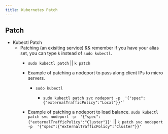 ```yaml
---
title: Kubernetes Patch
---
```


## Patch

- Kubectl Patch
  - Patching (an exisiting service) && remember if you have your alias set, you can type `k` instead of `sudo kubectl`.
    - `sudo kubectl patch` || `k patch`
    - Example of patching a nodeport to pass along client IPs to micro servers.
      - `sudo kubectl`

        - ```shell
          sudo kubectl patch svc nodeport -p  '{"spec":{"externalTrafficPolicy":"Local"}}'`
          ```

    - Example of patching a nodeport to load balance.
      `sudo kubectl patch svc nodeport -p  '{"spec":{"externalTrafficPolicy":"Cluster"}}'` || `k patch svc nodeport -p  '{"spec":{"externalTrafficPolicy":"Cluster"}}'`
